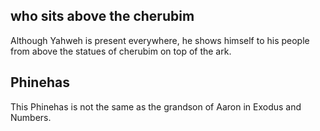 ## who sits above the cherubim ##

Although Yahweh is present everywhere, he shows himself to his people from above the statues of cherubim on top of the ark.

## Phinehas ##

This Phinehas is not the same as the grandson of Aaron in Exodus and Numbers.